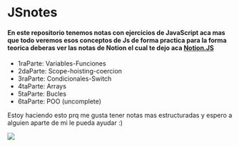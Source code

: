 # JSnotes
<h4>En este repositorio tenemos notas con ejercicios de JavaScript aca mas que todo veremos esos conceptos de Js de forma practica para la forma teorica deberas ver las notas de Notion el cual te dejo aca <a href="https://www.notion.so/Curso-de-JavaScript-7a38c1b0efbc42f4bd87141a523c48ff">Notion.JS</a></h4>
<ul>
  <li>1raParte: Variables-Funciones</li>
  <li>2daParte: Scope-hoisting-coercion</li>
  <li>3raParte: Condicionales-Switch</li>
  <li>4taParte: Arrays</li>
  <li>5taParte: Bucles</li>
  <li>6taParte: POO (uncomplete)</li>
</ul>

Estoy haciendo esto prq me gusta tener notas mas estructuradas y espero a alguien aparte de mi le pueda ayudar :)

<img src='https://midu.dev/images/wallpapers/una-taza-de-javascript.png'>

